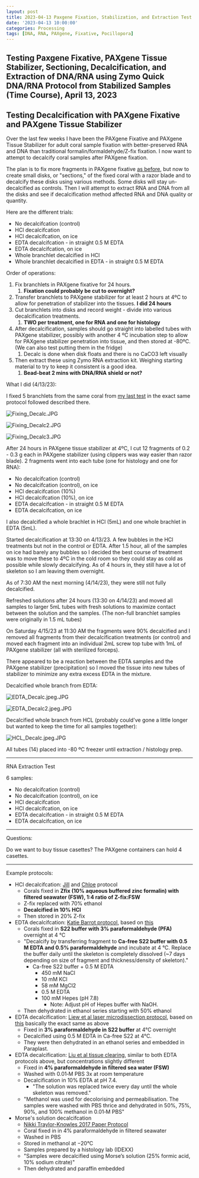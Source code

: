 ```yaml
---
layout: post
title: 2023-04-13 Paxgene Fixation, Stabilization, and Extraction Test
date: '2023-04-13 10:00:00'
categories: Processing
tags: [DNA, RNA, PAXgene, Fixative, Pocillopora]
---
```


## Testing Paxgene Fixative, PAXgene Tissue Stabilizer, Sectioning,  Decalcification, and Extraction of DNA/RNA using Zymo Quick DNA/RNA Protocol from Stabilized Samples (Time Course), April 13, 2023

## Testing Decalcification with PAXgene Fixative and PAXgene Tissue Stabilizer

Over the last few weeks I have been the PAXgene Fixative and PAXgene Tissue Stabilizer for adult coral sample fixation with better-preserved RNA and DNA than traditional formalin/formaldehyde/Z-fix fixation. I now want to attempt to decalcify coral samples after PAXgene fixation. 

The plan is to fix more fragments in PAXgene fixative [as before](https://zdellaert.github.io/ZD_Putnam_Lab_Notebook/Paxgene-Fixation-Extraction-Test/), but now to create small disks, or "sections," of the fixed coral with a razor blade and to decalcify these disks using various methods. Some disks will stay un-decalcified as controls. Then I will attempt to extract RNA and DNA from all the disks and see if decalcification method affected RNA and DNA quality or quantity.

Here are the different trials:

- No decalcifcation (control)
- HCl decalcifcation
- HCl decalcifcation, on ice
- EDTA decalcifcation - in straight 0.5 M EDTA
- EDTA decalcifcation, on ice
- Whole branchlet decalcified in HCl
- Whole branchlet decalcified in EDTA - in straight 0.5 M EDTA 

Order of operations:

1. Fix branchlets in PAXgene fixative for 24 hours.
   1. **Fixation could probably be cut to overnight?**
2. Transfer branchlets to PAXgene stabilizer for at least 2 hours at 4ºC to allow for penetration of stabilizer into the tissues. **I did 24 hours**
3. Cut branchlets into disks and record weight - divide into various decalcification treatments.
   1. **TWO per treatment, one for RNA and one for histology**
4. After decalcification, samples should go straight into labelled tubes with PAXgene stabilizer, possibly with another 4 ºC incubation step to allow for PAXgene stabilizer penetration into tissue, and then stored at -80ºC. (We can also test putting them in the fridge)
   1. Decalc is done when disk floats and there is no CaCO3 left visually
5. Then extract these using Zymo RNA extraction kit. Weighing starting material to try to keep it consistent is a good idea. 
   1. **Bead-beat 2 mins with DNA/RNA shield or not?**

What I did (4/13/23):

I fixed 5 branchlets from the same coral from [my last test](https://zdellaert.github.io/ZD_Putnam_Lab_Notebook/Paxgene-Fixation-Extraction-Test/) in the exact same protocol followed described there.

![Fixing_Decalc.JPG](https://github.com/zdellaert/ZD_Putnam_Lab_Notebook/blob/master/images/PAXgene/Fixing_Decalc.JPG?raw=true)

![Fixing_Decalc2.JPG](https://github.com/zdellaert/ZD_Putnam_Lab_Notebook/blob/master/images/PAXgene/Fixing_Decalc2.JPG?raw=true)

![Fixing_Decalc3.JPG](https://github.com/zdellaert/ZD_Putnam_Lab_Notebook/blob/master/images/PAXgene/Fixing_Decalc3.JPG?raw=true)


After 24 hours in PAXgene tissue stabilizer at 4ºC, I cut 12 fragments of 0.2 - 0.3 g each in PAXgene stabilizer (using clippers was way easier than razor blade). 2 fragments went into each tube (one for histology and one for RNA):

- No decalcifcation (control)
- No decalcifcation (control), on ice
- HCl decalcifcation (10%)
- HCl decalcifcation (10%), on ice
- EDTA decalcifcation - in straight 0.5 M EDTA
- EDTA decalcifcation, on ice

I also decalcified a whole brachlet in HCl (5mL) and one whole brachlet in EDTA (5mL).

Started decalcification at 13:30 on 4/13/23. A few bubbles in the HCl treatments but not in the control or EDTA. After 1.5 hour, all of the samples on ice had barely any bubbles so I decided the best course of treatment was to move these to 4ºC in the cold room so they could stay as cold as possible while slowly decalcifying. As of 4 hours in, they still have a lot of skeleton so I am leaving them overnight.

As of 7:30 AM the next morning (4/14/23), they were still not fully decalcified.

Refreshed solutions after 24 hours (13:30 on 4/14/23) and moved all samples to larger 5mL tubes with fresh solutions to maximize contact between the solution and the samples. (The non-full branchlet samples were originally in 1.5 mL tubes)

On Saturday 4/15/23 at 11:30 AM the fragments were 90% decalcified and I removed all fragments from their decalcification treatments (or control) and moved each fragment into an individual 2mL screw top tube with 1mL of PAXgene stabilizer (all with sterilized forceps). 

There appeared to be a reaction between the EDTA samples and the PAXgene stabilizer (precipitation) so I moved the tissue into new tubes of stabilizer to minimize any extra excess EDTA in the mixture.

Decalcified whole branch from EDTA:

![EDTA_Decalc.jpeg.JPG](https://github.com/zdellaert/ZD_Putnam_Lab_Notebook/blob/master/images/PAXgene/EDTA_Decalc.jpeg?raw=true)

![EDTA_Decalc2.jpeg.JPG](https://github.com/zdellaert/ZD_Putnam_Lab_Notebook/blob/master/images/PAXgene/EDTA_Decalc2.jpeg?raw=true)


Decalcified whole branch from HCL (probably could've gone a little longer but wanted to keep the time for all samples together):

![HCL_Decalc.jpeg.JPG](https://github.com/zdellaert/ZD_Putnam_Lab_Notebook/blob/master/images/PAXgene/HCL_Decalc.jpeg?raw=true)

All tubes (14) placed into -80 ºC freezer until extraction / histology prep.

------

RNA Extraction Test

6 samples:

- No decalcifcation (control)
- No decalcifcation (control), on ice
- HCl decalcifcation
- HCl decalcifcation, on ice
- EDTA decalcifcation - in straight 0.5 M EDTA
- EDTA decalcifcation, on ice

-------

Questions:

Do we want to buy tissue casettes? The PAXgene containers can hold 4 casettes.

-------

Example protocols:

- HCl decalcifcation: [Jill](https://jillashey.github.io/JillAshey_Putnam_Lab_Notebook/CoralHistlogy/) and [Chloe](https://github.com/chloe-gilligan/Gilligan_Putnam_Lab_Notebook/blob/master/_posts/2021-06-14-Decalcification.md) protocol
  - Corals fixed in **Zfix (10% aqueous buffered zinc formalin) with filtered seawater (FSW), 1:4 ratio of Z-fix:FSW**
  - Z-fix replaced with 70% ethanol
  - **Decalcified in 10% HCl**
  - Then stored in 20% Z-fix
- EDTA decalcifcation: [Katie Barrot protocol](https://cn.bio-protocol.org/en/bpdetail?id=1573&type=0&searchid=BM1675987200021453&sort=17&pos=b), based on [this](https://link.springer.com/article/10.1007/s00338-004-0456-0)
  - Corals fixed in **S22 buffer with 3% paraformaldehyde (PFA)** overnight at 4 °C
  - "Decalcify by transferring fragment to **Ca-free S22 buffer with 0.5 M EDTA and 0.5% paraformaldehyde** and incubate at 4 °C. Replace the buffer daily until the skeleton is completely dissolved (~7 days depending on size of fragment and thickness/density of skeleton)."
    - Ca-free S22 buffer + 0.5 M EDTA
      - 450 mM NaCl
      - 10 mM KCl
      - 58 mM MgCl2
      - 0.5 M EDTA
      - 100 mM Hepes (pH 7.8)
        - Note: Adjust pH of Hepes buffer with NaOH.
  - Then dehydrated in ethanol series starting with 50% ethanol
- EDTA decalcification: [Liew et al laser microdissection protocol](https://www.science.org/doi/10.1126/sciadv.aar8028), based on [this](https://link.springer.com/article/10.1007/s00338-004-0456-0) basically the exact same as above
  - Fixed in **3% paraformaldehyde in S22 buffer** at 4°C overnight
  - Decalcified using 0.5 M EDTA in Ca-free S22 at 4°C. 
  - They were then dehydrated in an ethanol series and embedded in Paraplast.
- EDTA decalcification: [Liu et al tissue clearing](https://www.nature.com/articles/s41558-018-0351-2), similar to both EDTA protocols above, but concentrations slightly different
  - Fixed in **4% paraformaldehyde in filtered sea water (FSW)**
  - Washed with 0.01‐M PBS 3x at room temperature
  - Decalcification in 10% EDTA at pH 7.4.
    - "The solution was replaced twice every day until the whole skeleton was removed."
  - "Methanol was used for decolorising and permeabilisation. The samples were washed with PBS thrice and dehydrated in 50%, 75%, 90%, and 100% methanol in 0.01‐M PBS"
- Morse's solution decalcifcation
  - [Nikki Traylor-Knowles 2017 Paper Protocol](https://doi.org/10.1242/jeb.155275)
  - Coral fixed in in 4% paraformaldehyde in filtered seawater
  - Washed in PBS
  - Stored in methanol at −20°C
  - Samples prepared by a histology lab (IDEXX)
  - "Samples were decalcified using Morse’s solution (25% formic acid, 10% sodium citrate)"
  - Then dehydrated and paraffin embedded